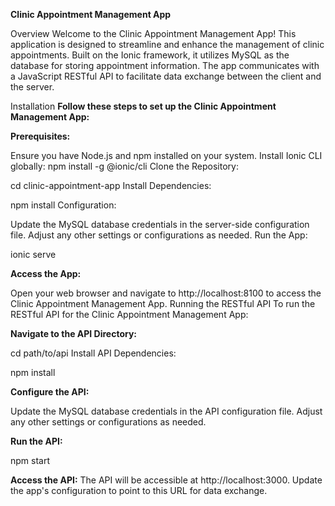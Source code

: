 **Clinic Appointment Management App**

Overview
Welcome to the Clinic Appointment Management App! This application is designed to streamline and enhance the management of clinic appointments. Built on the Ionic framework, it utilizes MySQL as the database for storing appointment information. The app communicates with a JavaScript RESTful API to facilitate data exchange between the client and the server.

Installation
**Follow these steps to set up the Clinic Appointment Management App:**

**Prerequisites:**

Ensure you have Node.js and npm installed on your system.
Install Ionic CLI globally: npm install -g @ionic/cli
Clone the Repository:


cd clinic-appointment-app
Install Dependencies:


npm install
Configuration:

Update the MySQL database credentials in the server-side configuration file.
Adjust any other settings or configurations as needed.
Run the App:


ionic serve


**Access the App:**

Open your web browser and navigate to http://localhost:8100 to access the Clinic Appointment Management App.
Running the RESTful API
To run the RESTful API for the Clinic Appointment Management App:

**Navigate to the API Directory:**

cd path/to/api
Install API Dependencies:

npm install


**Configure the API:**

Update the MySQL database credentials in the API configuration file.
Adjust any other settings or configurations as needed.


**Run the API:**

npm start


**Access the API:**
The API will be accessible at http://localhost:3000. Update the app's configuration to point to this URL for data exchange.
